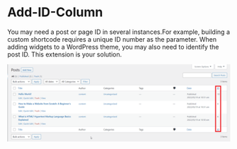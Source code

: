 # Add-ID-Column

You may need a post or page ID in several instances.For example, building a custom shortcode requires a unique ID number as the parameter. When adding    widgets to a WordPress theme, you may also need to identify the post ID. This extension is your solution.

![Alt text](assets/img/screenshot.webp "a title")